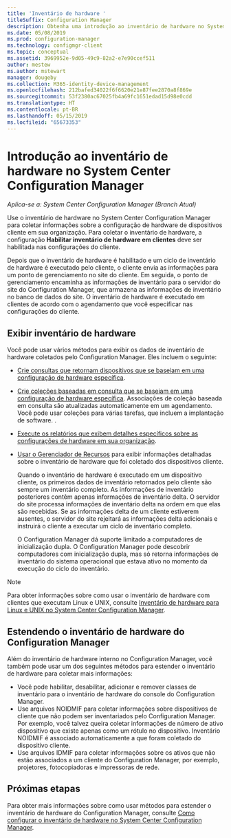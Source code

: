 ```yaml
---
title: 'Inventário de hardware '
titleSuffix: Configuration Manager
description: Obtenha uma introdução ao inventário de hardware no System Center Configuration Manager.
ms.date: 05/08/2019
ms.prod: configuration-manager
ms.technology: configmgr-client
ms.topic: conceptual
ms.assetid: 3969952e-9d05-49c9-82a2-e7e90ccef511
author: mestew
ms.author: mstewart
manager: dougeby
ms.collection: M365-identity-device-management
ms.openlocfilehash: 212bafed34022f6f6620e21e87fee2870a8f869e
ms.sourcegitcommit: 53f2380ac67025fb4a69fc1651edad15d98e0cdd
ms.translationtype: HT
ms.contentlocale: pt-BR
ms.lasthandoff: 05/15/2019
ms.locfileid: "65673353"
---
```

# <a name="introduction-to-hardware-inventory-in-system-center-configuration-manager"></a>Introdução ao inventário de hardware no System Center Configuration Manager

*Aplica-se a: System Center Configuration Manager (Branch Atual)*

Use o inventário de hardware no System Center Configuration Manager para coletar informações sobre a configuração de hardware de dispositivos cliente em sua organização. Para coletar o inventário de hardware, a configuração **Habilitar inventário de hardware em clientes** deve ser habilitada nas configurações do cliente.  

 Depois que o inventário de hardware é habilitado e um ciclo de inventário de hardware é executado pelo cliente, o cliente envia as informações para um ponto de gerenciamento no site do cliente. Em seguida, o ponto de gerenciamento encaminha as informações de inventário para o servidor do site do Configuration Manager, que armazena as informações de inventário no banco de dados do site. O inventário de hardware é executado em clientes de acordo com o agendamento que você especificar nas configurações do cliente.  
## <a name="view-hardware-inventory"></a>Exibir inventário de hardware 

 Você pode usar vários métodos para exibir os dados de inventário de hardware coletados pelo Configuration Manager. Eles incluem o seguinte:  

- [Crie consultas que retornam dispositivos que se baseiam em uma configuração de hardware específica](../../../../core/servers/manage/introduction-to-queries.md).  

- [Crie coleções baseadas em consulta que se baseiam em uma configuração de hardware específica](../../../../core/clients/manage/collections/introduction-to-collections.md). Associações de coleção baseada em consulta são atualizadas automaticamente em um agendamento. Você pode usar coleções para várias tarefas, que incluem a implantação de software. .  

- [Execute os relatórios que exibem detalhes específicos sobre as configurações de hardware em sua organização](../../../../core/servers/manage/reporting.md).   

- [Usar o Gerenciador de Recursos](../../../../core/clients/manage/inventory/use-resource-explorer-to-view-hardware-inventory.md) para exibir informações detalhadas sobre o inventário de hardware que foi coletado dos dispositivos cliente.   

  Quando o inventário de hardware é executado em um dispositivo cliente, os primeiros dados de inventário retornados pelo cliente são sempre um inventário completo. As informações de inventário posteriores contêm apenas informações de inventário delta. O servidor do site processa informações de inventário delta na ordem em que elas são recebidas. Se as informações delta de um cliente estiverem ausentes, o servidor do site rejeitará as informações delta adicionais e instruirá o cliente a executar um ciclo de inventário completo.  

  O Configuration Manager dá suporte limitado a computadores de inicialização dupla. O Configuration Manager pode descobrir computadores com inicialização dupla, mas só retorna informações de inventário do sistema operacional que estava ativo no momento da execução do ciclo do inventário.  

> [!NOTE]  
>  Para obter informações sobre como usar o inventário de hardware com clientes que executam Linux e UNIX, consulte [Inventário de hardware para Linux e UNIX no System Center Configuration Manager](../../../../core/clients/manage/inventory/hardware-inventory-for-linux-and-unix.md).  

## <a name="extending-configuration-manager-hardware-inventory"></a>Estendendo o inventário de hardware do Configuration Manager  
 Além do inventário de hardware interno no Configuration Manager, você também pode usar um dos seguintes métodos para estender o inventário de hardware para coletar mais informações:  

- Você pode habilitar, desabilitar, adicionar e remover classes de inventário para o inventário de hardware do console do Configuration Manager.  
- Use arquivos NOIDMIF para coletar informações sobre dispositivos de cliente que não podem ser inventariados pelo Configuration Manager. Por exemplo, você talvez queira coletar informações de número de ativo dispositivo que existe apenas como um rótulo no dispositivo. Inventário NOIDMIF é associado automaticamente a que foram coletado do dispositivo cliente.  
- Use arquivos IDMIF para coletar informações sobre os ativos que não estão associados a um cliente do Configuration Manager, por exemplo, projetores, fotocopiadoras e impressoras de rede. 


## <a name="next-steps"></a>Próximas etapas
Para obter mais informações sobre como usar métodos para estender o inventário de hardware do Configuration Manager, consulte [Como configurar o inventário de hardware no System Center Configuration Manager](../../../../core/clients/manage/inventory/configure-hardware-inventory.md).  
